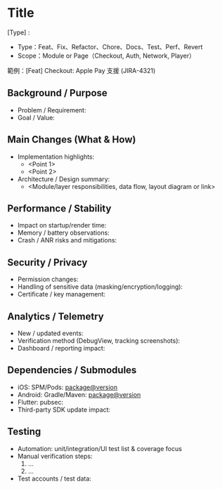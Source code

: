 # Title
[Type] <Scope>: <One-line summary>
- Type：Feat、Fix、Refactor、Chore、Docs、Test、Perf、Revert
- Scope：Module or Page（Checkout, Auth, Network, Player）

範例：[Feat] Checkout: Apple Pay 支援 (JIRA-4321)
## Background / Purpose
- Problem / Requirement:
- Goal / Value:

## Main Changes (What & How)
- Implementation highlights:
  - <Point 1>
  - <Point 2>
- Architecture / Design summary:
  - <Module/layer responsibilities, data flow, layout diagram or link>

## Performance / Stability
- Impact on startup/render time:
- Memory / battery observations:
- Crash / ANR risks and mitigations:

## Security / Privacy
- Permission changes:
- Handling of sensitive data (masking/encryption/logging):
- Certificate / key management:

## Analytics / Telemetry
- New / updated events:
- Verification method (DebugView, tracking screenshots):
- Dashboard / reporting impact:

## Dependencies / Submodules
- iOS: SPM/Pods: <package@version>
- Android: Gradle/Maven: <package@version>
- Flutter: pubsec:
- Third-party SDK update impact:

## Testing
- Automation: unit/integration/UI test list & coverage focus
- Manual verification steps:
  1) …
  2) …
- Test accounts / test data: